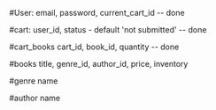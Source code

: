 #User:
email, password, current_cart_id -- done

#cart:
user_id, status - default 'not submitted' -- done

#cart_books
cart_id, book_id, quantity -- done

#books
title, genre_id, author_id, price, inventory

#genre
name

#author
name

